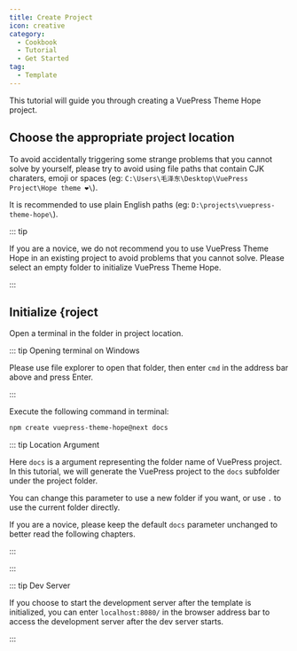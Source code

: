 ```yaml
---
title: Create Project
icon: creative
category:
  - Cookbook
  - Tutorial
  - Get Started
tag:
  - Template
---
```


This tutorial will guide you through creating a VuePress Theme Hope project.

## Choose the appropriate project location

To avoid accidentally triggering some strange problems that you cannot solve by yourself, please try to avoid using file paths that contain CJK charaters, emoji or spaces (eg: `C:\Users\毛泽东\Desktop\VuePress Project\Hope theme ❤️\`).

It is recommended to use plain English paths (eg: `D:\projects\vuepress-theme-hope\`).

::: tip

If you are a novice, we do not recommend you to use VuePress Theme Hope in an existing project to avoid problems that you cannot solve. Please select an empty folder to initialize VuePress Theme Hope.

:::

## Initialize {roject

Open a terminal in the folder in project location.

::: tip Opening terminal on Windows

Please use file explorer to open that folder, then enter `cmd` in the address bar above and press Enter.

:::

Execute the following command in terminal:

```sh
npm create vuepress-theme-hope@next docs
```

::: tip Location Argument

Here `docs` is a argument representing the folder name of VuePress project. In this tutorial, we will generate the VuePress project to the `docs` subfolder under the project folder.

You can change this parameter to use a new folder if you want, or use `.` to use the current folder directly.

If you are a novice, please keep the default `docs` parameter unchanged to better read the following chapters.

:::

:::

::: tip Dev Server

If you choose to start the development server after the template is initialized, you can enter `localhost:8080/` in the browser address bar to access the development server after the dev server starts.

:::
